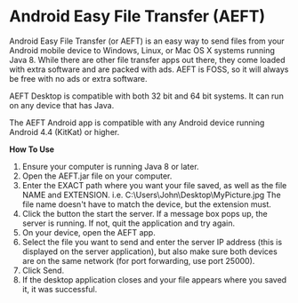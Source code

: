 # Android Easy File Transfer (AEFT)
Android Easy File Transfer (or AEFT) is an easy way to send files
from your Android mobile device to Windows, Linux, or Mac OS X
systems running Java 8. While there are other file transfer apps
out there, they come loaded with extra software and are packed
with ads. AEFT is FOSS, so it will always be free with no ads or
extra software.

AEFT Desktop is compatible with both 32 bit and 64 bit systems.
It can run on any device that has Java.

The AEFT Android app is compatible with any Android device running
Android 4.4 (KitKat) or higher.

**How To Use**
1. Ensure your computer is running Java 8 or later.
2. Open the AEFT.jar file on your computer.
3. Enter the EXACT path where you want your file saved, as well as
   the file NAME and EXTENSION.
   i.e. C:\Users\John\Desktop\MyPicture.jpg
   The file name doesn't have to match the device, but the extension
   must.
4. Click the button the start the server. If a message box pops up,
   the server is running. If not, quit the application and try again.
5. On your device, open the AEFT app.
6. Select the file you want to send and enter the server IP address
   (this is displayed on the server application), but also make sure
   both devices are on the same network (for port forwarding, use
   port 25000).
7. Click Send.
8. If the desktop application closes and your file appears where
   you saved it, it was successful.
